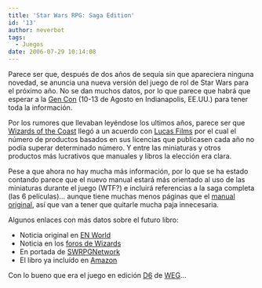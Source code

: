 ```yaml
---
title: 'Star Wars RPG: Saga Edition'
id: '13'
author: neverbot
tags:
  - Juegos
date: 2006-07-29 10:14:08
---
```


Parece ser que, después de dos años de sequía sin que apareciera ninguna novedad, se anuncia una nueva versión del juego de rol de Star Wars para el próximo año. No se dan muchos datos, por lo que parece que habrá que esperar a la [Gen Con](http://www.gencon.com/) (10-13 de Agosto en Indianapolis, EE.UU.) para tener toda la información.

Por los rumores que llevaban leyéndose los ultimos años, parece ser que [Wizards of the Coast](http://www.wizards.com/) llegó a un acuerdo con [Lucas Films](http://www.lucasfilm.com/) por el cual el número de productos basados en sus licencias que publicasen cada año no podía superar determinado número. Y entre las miniaturas y otros productos más lucrativos que manuales y libros la elección era clara.

Pese a que ahora no hay mucha más información, por lo que se ha estado contando parece que el nuevo manual estará más orientado al uso de las miniaturas durante el juego (WTF?) e incluirá referencias a la saga completa (las 6 películas)... aunque tiene muchas menos páginas que el [manual original](http://www.amazon.com/gp/product/078692876X/ref=pd_cp_b_title/104-6068107-7543123?%5Fencoding=UTF8&v=glance&n=283155), así que van a tener que quitarle mucha paja innecesaria.

Algunos enlaces con más datos sobre el futuro libro:

*   Noticia original en [EN World](http://www.enworld.org/showthread.php?t=169200)
*   Noticia en los [foros de Wizards](http://boards1.wizards.com/showthread.php?t=662400)
*   En portada de [SWRPGNetwork](http://www.swrpgnetwork.com/)
*   El libro ya incluído en [Amazon](http://www.amazon.com/gp/product/0786943564/qid=1151670714/sr=1-2/ref=sr_1_2/104-6068107-7543123?redirect=true&s=books&v=glance&n=283155)

Con lo bueno que era el juego en edición [D6](http://www.rancorpit.com/) de [WEG](http://www.westendgames.com/)...